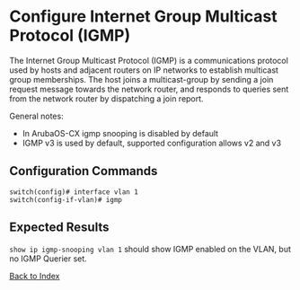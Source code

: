 # Configure Internet Group Multicast Protocol (IGMP)

The Internet Group Multicast Protocol (IGMP) is a communications protocol used by hosts and adjacent routers on IP networks to establish multicast group memberships. The host joins a multicast-group by sending a join request message towards the network router, and responds to queries sent from the network router by dispatching a join report.

General notes:

* In ArubaOS-CX igmp snooping is disabled by default
* IGMP v3 is used by default, supported configuration allows v2 and v3

## Configuration Commands

```
switch(config)# interface vlan 1
switch(config-if-vlan)# igmp
```

## Expected Results

`show ip igmp-snooping vlan 1` should show IGMP enabled on the VLAN, but no IGMP Querier set.

[Back to Index](index_aruba.md)
